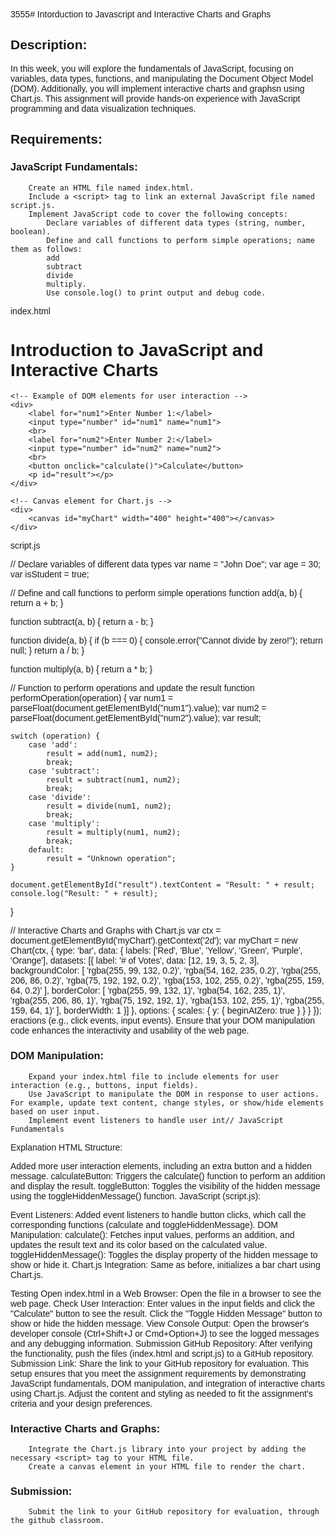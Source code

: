 3555# Intorduction to Javascript and Interactive Charts and Graphs

## Description:
In this week, you will explore the fundamentals of JavaScript, focusing on variables, data types, functions, and manipulating the Document Object Model (DOM). Additionally, you will implement interactive charts and graphsn using Chart.js. This assignment will provide hands-on experience with JavaScript programming and data visualization techniques.

## Requirements:

### JavaScript Fundamentals:
        Create an HTML file named index.html.
        Include a <script> tag to link an external JavaScript file named script.js.
        Implement JavaScript code to cover the following concepts:
            Declare variables of different data types (string, number, boolean).
            Define and call functions to perform simple operations; name them as follows:
            add
            subtract
            divide
            multiply.
            Use console.log() to print output and debug code.
index.html
<!DOCTYPE html>
<html lang="en">
<head>
    <meta charset="UTF-8">
    <meta name="viewport" content="width=device-width, initial-scale=1.0">
    <title>Introduction to JavaScript and Interactive Charts</title>
    <!-- Link Chart.js library -->
    <script src="https://cdn.jsdelivr.net/npm/chart.js"></script>
    <!-- Link external JavaScript file -->
    <script src="script.js" defer></script>
    <style>
        /* Optional: Add some basic styling */
        body {
            font-family: Arial, sans-serif;
            padding: 20px;
        }
        canvas {
            margin-top: 20px;
        }
    </style>
</head>
<body>
    <h1>Introduction to JavaScript and Interactive Charts</h1>

    <!-- Example of DOM elements for user interaction -->
    <div>
        <label for="num1">Enter Number 1:</label>
        <input type="number" id="num1" name="num1">
        <br>
        <label for="num2">Enter Number 2:</label>
        <input type="number" id="num2" name="num2">
        <br>
        <button onclick="calculate()">Calculate</button>
        <p id="result"></p>
    </div>

    <!-- Canvas element for Chart.js -->
    <div>
        <canvas id="myChart" width="400" height="400"></canvas>
    </div>
</body>
</html>


script.js

// Declare variables of different data types
var name = "John Doe";
var age = 30;
var isStudent = true;

// Define and call functions to perform simple operations
function add(a, b) {
    return a + b;
}

function subtract(a, b) {
    return a - b;
}

function divide(a, b) {
    if (b === 0) {
        console.error("Cannot divide by zero!");
        return null;
    }
    return a / b;
}

function multiply(a, b) {
    return a * b;
}

// Function to perform operations and update the result
function performOperation(operation) {
    var num1 = parseFloat(document.getElementById("num1").value);
    var num2 = parseFloat(document.getElementById("num2").value);
    var result;

    switch (operation) {
        case 'add':
            result = add(num1, num2);
            break;
        case 'subtract':
            result = subtract(num1, num2);
            break;
        case 'divide':
            result = divide(num1, num2);
            break;
        case 'multiply':
            result = multiply(num1, num2);
            break;
        default:
            result = "Unknown operation";
    }

    document.getElementById("result").textContent = "Result: " + result;
    console.log("Result: " + result);
}

// Interactive Charts and Graphs with Chart.js
var ctx = document.getElementById('myChart').getContext('2d');
var myChart = new Chart(ctx, {
    type: 'bar',
    data: {
        labels: ['Red', 'Blue', 'Yellow', 'Green', 'Purple', 'Orange'],
        datasets: [{
            label: '# of Votes',
            data: [12, 19, 3, 5, 2, 3],
            backgroundColor: [
                'rgba(255, 99, 132, 0.2)',
                'rgba(54, 162, 235, 0.2)',
                'rgba(255, 206, 86, 0.2)',
                'rgba(75, 192, 192, 0.2)',
                'rgba(153, 102, 255, 0.2)',
                'rgba(255, 159, 64, 0.2)'
            ],
            borderColor: [
                'rgba(255, 99, 132, 1)',
                'rgba(54, 162, 235, 1)',
                'rgba(255, 206, 86, 1)',
                'rgba(75, 192, 192, 1)',
                'rgba(153, 102, 255, 1)',
                'rgba(255, 159, 64, 1)'
            ],
            borderWidth: 1
        }]
    },
    options: {
        scales: {
            y: {
                beginAtZero: true
            }
        }
    }
});
eractions (e.g., click events, input events).
        Ensure that your DOM manipulation code enhances the interactivity and usability of the web page.

        
### DOM Manipulation:
        Expand your index.html file to include elements for user interaction (e.g., buttons, input fields).
        Use JavaScript to manipulate the DOM in response to user actions. For example, update text content, change styles, or show/hide elements based on user input.
        Implement event listeners to handle user int// JavaScript Fundamentals

Explanation
HTML Structure:

Added more user interaction elements, including an extra button and a hidden message.
calculateButton: Triggers the calculate() function to perform an addition and display the result.
toggleButton: Toggles the visibility of the hidden message using the toggleHiddenMessage() function.
JavaScript (script.js):

Event Listeners: Added event listeners to handle button clicks, which call the corresponding functions (calculate and toggleHiddenMessage).
DOM Manipulation:
calculate(): Fetches input values, performs an addition, and updates the result text and its color based on the calculated value.
toggleHiddenMessage(): Toggles the display property of the hidden message to show or hide it.
Chart.js Integration: Same as before, initializes a bar chart using Chart.js.

Testing
Open index.html in a Web Browser: Open the file in a browser to see the web page.
Check User Interaction:
Enter values in the input fields and click the "Calculate" button to see the result.
Click the "Toggle Hidden Message" button to show or hide the hidden message.
View Console Output: Open the browser's developer console (Ctrl+Shift+J or Cmd+Option+J) to see the logged messages and any debugging information.
Submission
GitHub Repository: After verifying the functionality, push the files (index.html and script.js) to a GitHub repository.
Submission Link: Share the link to your GitHub repository for evaluation.
This setup ensures that you meet the assignment requirements by demonstrating JavaScript fundamentals, DOM manipulation, and integration of interactive charts using Chart.js. Adjust the content and styling as needed to fit the assignment's criteria and your design preferences.




### Interactive Charts and Graphs:
        Integrate the Chart.js library into your project by adding the necessary <script> tag to your HTML file.
        Create a canvas element in your HTML file to render the chart.

  ### Submission:
        Submit the link to your GitHub repository for evaluation, through the github classroom.



        
